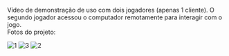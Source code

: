 Vídeo de demonstração de uso com dois jogadores (apenas 1 cliente). O segundo jogador acessou o computador remotamente para interagir com o jogo. <br>
Fotos do projeto: <br>


![1](https://user-images.githubusercontent.com/87043469/205461602-17dd7eca-a271-4043-a888-ee206414745f.jpg)
![3](https://user-images.githubusercontent.com/87043469/205461606-f8d32223-a1f6-4596-b6e1-b7d258a7588d.jpg)
![2](https://user-images.githubusercontent.com/87043469/205461608-d4a87d9b-be1b-43b8-8766-7aa97d740fb7.jpg)
